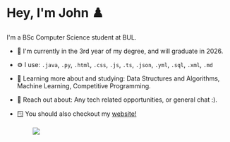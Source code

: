 # Hey, I'm John ♟️

I'm a BSc Computer Science student at BUL. 

- 🏢 I'm currently in the 3rd year of my degree, and will graduate in 2026.
- ⚙️ I use: ```.java```, ```.py```, ```.html```, ```.css```, ```.js```, ```.ts```, ```.json```, ```.yml```, ```.sql```, ```.xml```, ```.md```
- 🌱 Learning more about and studying: Data Structures and Algorithms, Machine Learning, Competitive Programming.
- 💬 Reach out about: Any tech related opportunities, or general chat :).

- 🪟 You should also checkout my [website!](https://0x1kero.dev/)
<br><br> ‎ ‎ ‎ ‎  ‎ ‎ ‎ ‎ ‎
![](https://64.media.tumblr.com/147070658f28ddade6fd61796a012b04/tumblr_p8kl4myGyI1u9hf7po1_1280.gif)

